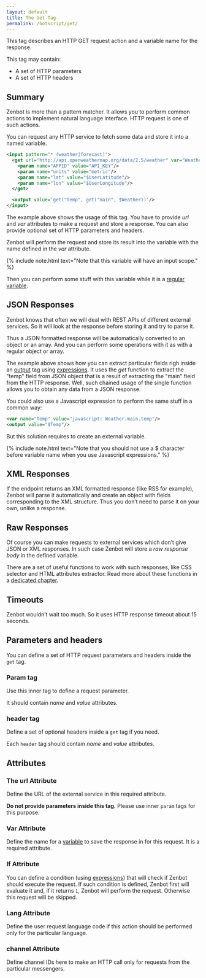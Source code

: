 ```yaml
---
layout: default
title: The Get Tag
permalink: /botscript/get/
---
```


This tag describes an HTTP GET request action and a variable name for the response.

This tag may contain:

- A set of HTTP parameters
- A set of HTTP headers

## Summary
Zenbot is more than a pattern matcher.
It allows you to perform common actions to implement natural language interface.
HTTP request is one of such actions.

You can request any HTTP service to fetch some data and store it into a named variable.

```xml
<input pattern="* (weather|forecast)">
  <get url="http://api.openweathermap.org/data/2.5/weather" var="Weather">
    <param name="APPID" value="API_KEY"/>
    <param name="units" value="metric"/>
    <param name="lat" value="$UserLatitude"/>
    <param name="lon" value="$UserLongitude"/>
  </get>

  <output value='get("temp", get("main", $Weather))'/>
</input>
```

The example above shows the usage of this tag.
You have to provide _url_ and _var_ attributes to make a request and store a response.
You can also provide optional set of HTTP parameters and headers.

Zenbot will perform the request and store its result into the variable with the name defined in the _var_ attribute.

{% include note.html text="Note that this variable will have an input scope." %}

Then you can perform some stuff with this variable while it is a [regular variable](/botscript/var/).

## JSON Responses
Zenbot knows that often we will deal with REST APIs of different external services.
So it will look at the response before storing it and try to parse it.

Thus a JSON formatted response will be automatically converted to an object or an array.
And you can perform some operations with it as with a regular object or array.

The example above shows how you can extract particular fields righ inside an [output](/botscript/output/) tag using [expressions](/expressions/).
It uses the _get_ function to extract the "temp" field from JSON object that is a result of extracting the "main" field from the HTTP response.
Well, such chained usage of the single function allows you to obtain any data from a JSON response.

You could also use a Javascript expression to perform the same stuff in a common way:

```xml
<var name="Temp" value="javascript: Weather.main.temp"/>
<output value="$Temp"/>
```

But this solution requires to create an external variable.

{% include note.html text="Note that you should not use a $ character before variable name when you use Javascript expressions." %}

## XML Responses
If the endpoint returns an XML formatted response (like RSS for example), Zenbot will parse it automatically and create an object with fields corresponding to the XML structure.
Thus you don’t need to parse it on your own, unlike a response.

## Raw Responses
Of course you can make requests to external services which don’t give JSON or XML responses.
In such case Zenbot will store a _raw response body_ in the defined variable.

There are a set of useful functions to work with such responses, like CSS selector and HTML attributes extractor.
Read more about these functions in a [dedicated chapter](/expressions/).

## Timeouts
Zenbot wouldn’t wait too much. So it uses HTTP response timeout about 15 seconds.

## Parameters and headers
You can define a set of HTTP request parameters and headers inside the `get` tag.

### **Param** tag
Use this inner tag to define a request parameter.

It should contain _name_ and _value_ attributes.

### **header** tag
Define a set of optional headers inside a `get` tag if you need.

Each `header` tag should contain _name_ and _value_ attributes.

## Attributes

### The **url** Attribute
Define the URL of the external service in this required attribute.

**Do not provide parameters inside this tag.** Please use inner `param` tags for this purpose.

### **Var** Attribute
Define the name for a [variable](/botscript/var/) to save the response in for this request. It is a required attribute.

### **If** Attribute
You can define a condition (using [expressions](/vars/expressions/)) that will check if Zenbot should execute the request.
If such condition is defined, Zenbot first will evaluate it and, if it returns `1`, Zenbot will perform the request.
Otherwise this request will be skipped.

### **Lang** Attribute
Define the user request language code if this action should be performed only for the particular language.

### **channel** Attribute
Define channel IDs here to make an HTTP call only for requests from the particular messengers.
